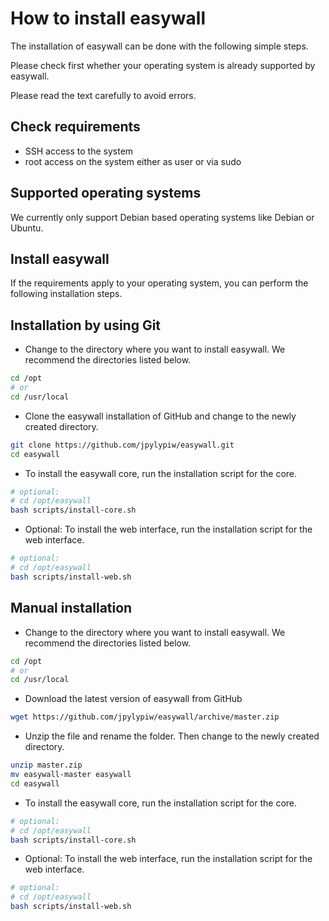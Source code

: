 # How to install easywall

The installation of easywall can be done with the following simple steps.

Please check first whether your operating system is already supported by easywall.

Please read the text carefully to avoid errors.

## Check requirements

- SSH access to the system
- root access on the system either as user or via sudo

## Supported operating systems

We currently only support Debian based operating systems like Debian or Ubuntu.

## Install easywall

If the requirements apply to your operating system, you can perform the following installation steps.

## Installation by using Git

- Change to the directory where you want to install easywall. We recommend the directories listed below.

```sh
cd /opt
# or
cd /usr/local
```

- Clone the easywall installation of GitHub and change to the newly created directory.

```sh
git clone https://github.com/jpylypiw/easywall.git
cd easywall
```

- To install the easywall core, run the installation script for the core.

```sh
# optional:
# cd /opt/easywall
bash scripts/install-core.sh
```

- Optional: To install the web interface, run the installation script for the web interface.

```sh
# optional:
# cd /opt/easywall
bash scripts/install-web.sh
```

## Manual installation

- Change to the directory where you want to install easywall. We recommend the directories listed below.

```sh
cd /opt
# or
cd /usr/local
```

- Download the latest version of easywall from GitHub

```sh
wget https://github.com/jpylypiw/easywall/archive/master.zip
```

- Unzip the file and rename the folder. Then change to the newly created directory.

```sh
unzip master.zip
mv easywall-master easywall
cd easywall
```

- To install the easywall core, run the installation script for the core.

```sh
# optional:
# cd /opt/easywall
bash scripts/install-core.sh
```

- Optional: To install the web interface, run the installation script for the web interface.

```sh
# optional:
# cd /opt/easywall
bash scripts/install-web.sh
```
